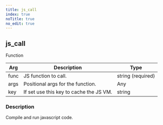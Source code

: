 ```yaml
---
title: js_call
index: true
noTitle: true
no_edit: true
---
```




<div class="vql_item"></div>


## js_call
<span class='vql_type label label-warning pull-right page-header'>Function</span>



<div class="vqlargs"></div>

Arg | Description | Type
----|-------------|-----
func|JS function to call.|string (required)
args|Positional args for the function.|Any
key|If set use this key to cache the JS VM.|string

### Description

Compile and run javascript code.


